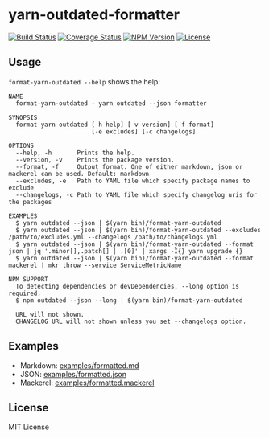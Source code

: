 yarn-outdated-formatter
=======================

[![Build Status](http://img.shields.io/travis/masawada/yarn-outdated-formatter.svg?style=flat-square)](https://travis-ci.org/masawada/yarn-outdated-formatter)
[![Coverage Status](https://img.shields.io/coveralls/masawada/yarn-outdated-formatter.svg?style=flat-square)](https://coveralls.io/github/masawada/yarn-outdated-formatter?branch=master)
[![NPM Version](https://img.shields.io/npm/v/yarn-outdated-formatter.svg?style=flat-square)](https://www.npmjs.com/package/yarn-outdated-formatter)
[![License](https://img.shields.io/badge/license-MIT-brightgreen.svg?style=flat-square)](https://masawada.mit-license.org/)

## Usage

`format-yarn-outdated --help` shows the help:

```
NAME
  format-yarn-outdated - yarn outdated --json formatter

SYNOPSIS
  format-yarn-outdated [-h help] [-v version] [-f format]
                       [-e excludes] [-c changelogs]

OPTIONS
  --help, -h       Prints the help.
  --version, -v    Prints the package version.
  --format, -f     Output format. One of either markdown, json or mackerel can be used. Default: markdown
  --excludes, -e   Path to YAML file which specify package names to exclude
  --changelogs, -c Path to YAML file which specify changelog uris for the packages

EXAMPLES
  $ yarn outdated --json | $(yarn bin)/format-yarn-outdated
  $ yarn outdated --json | $(yarn bin)/format-yarn-outdated --excludes /path/to/excludes.yml --changelogs /path/to/changelogs.yml
  $ yarn outdated --json | $(yarn bin)/format-yarn-outdated --format json | jq '.minor[],.patch[] | .[0]' | xargs -I{} yarn upgrade {}
  $ yarn outdated --json | $(yarn bin)/format-yarn-outdated --format mackerel | mkr throw --service ServiceMetricName

NPM SUPPORT
  To detecting dependencies or devDependencies, --long option is required.
  $ npm outdated --json --long | $(yarn bin)/format-yarn-outdated

  URL will not shown.
  CHANGELOG URL will not shown unless you set --changelogs option.
```

## Examples

- Markdown: [examples/formatted.md](examples/formatted.md)
- JSON: [examples/formatted.json](examples/formatted.json)
- Mackerel: [examples/formatted.mackerel](examples/formatted.mackerel)

## License

MIT License
